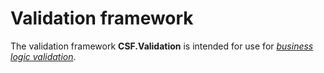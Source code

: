 # Validation framework

The validation framework **CSF.Validation** is intended for use for _[business logic validation]_.

[business logic validation]:articles/WhatIsBusinessObjectValidation.md
